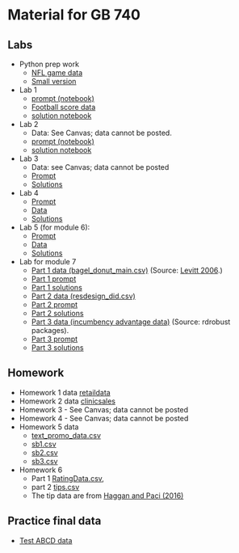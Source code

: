 # Material for GB 740 


## Labs
- Python prep work
  - [NFL game data](https://raw.githubusercontent.com/dansacks/gb740/refs/heads/main/game_data.csv)
  - [Small version](https://raw.githubusercontent.com/dansacks/gb740/refs/heads/main/game_data_small.csv)
- Lab 1
  - [prompt (notebook)](https://colab.research.google.com/drive/1yw5J_Hv2Lpr0kGubjhAgg_uQn8ZtqO0e?usp=sharing)
  - [Football score data](https://raw.githubusercontent.com/dansacks/gb740/refs/heads/main/big_ten_2024_dataset.csv)
  - [solution notebook](https://colab.research.google.com/drive/1mTzYlXDT0Zwv8N-QuoAYX5Mhn78YYaxt?usp=sharing) 
- Lab 2
  - Data: See Canvas; data cannot be posted.
  - [prompt (notebook)](https://colab.research.google.com/drive/1sRlMUYSxeqtuLcaBzRtvDKXJu_bdmOMC)
  - [solution notebook](https://colab.research.google.com/drive/1L4VUGIm1lnVgSsoS8QrWKFY4pWyHuzdV) 
- Lab 3
  - Data: see Canvas; data cannot be posted
  - [Prompt](https://colab.research.google.com/drive/1Hl5vhyi-s9womluj5wDI43vTq44DhT_-#scrollTo=qNtVZ3yysb6i)
  - [Solutions](https://colab.research.google.com/drive/1yrfXVs9pUZRbLXaXJ2vS9b718zGTFQIC)
- Lab 4 
  - [Prompt](https://colab.research.google.com/drive/1S-wa1D5mnQV_ruzeqDQ_QR7pIJW1c_k6?usp=sharing)
  - [Data](https://raw.githubusercontent.com/dansacks/gb740/9df52578a1db3623261e3ace192b2937261d5686/constructco_incidents.csv)
  - [Solutions](https://colab.research.google.com/drive/1C-BALAt60udgfzOpFaq2oWQ4n7O1hmpy)
- Lab 5 (for module 6):
  - [Prompt](https://colab.research.google.com/drive/1-BO_9UY53RGVyP2wHziqbrxNrurCvbTv?usp=sharing)
  - [Data](https://raw.githubusercontent.com/dansacks/gb740/refs/heads/main/interest_rate_experiment.csv)
  - [Solutions](https://colab.research.google.com/drive/11grE9_iEeWE-kju3I9idrNwdKUvmRCYn?usp=sharing)
- Lab for module 7
  - [Part 1 data (bagel_donut_main.csv)](https://raw.githubusercontent.com/dansacks/gb740/main/bagel_donut_main.csv) (Source: [Levitt 2006](https://www.nber.org/papers/w12152).)
  - [Part 1 prompt](https://colab.research.google.com/drive/1UIQb7DBn6L1OB_pt2hLPhKLwYOpyxzqT?usp=sharing)
  - [Part 1 solutions](https://colab.research.google.com/drive/16T0hdlPT6FPw5HyndPIMn1bchq4CH1o-#)
  - [Part 2 data (resdesign_did.csv)](https://raw.githubusercontent.com/dansacks/gb740/main/redesign_did.csv)
  - [Part 2 prompt](https://colab.research.google.com/drive/1URvCk9zthaDlp4E00mflzIcZEVMG1D9P?usp=sharing)
  - [Part 2 solutions](https://colab.research.google.com/drive/1y3hFMZdCzZr7b8cSGQ5shaMqwd6WNcok?usp=sharing)
  - [Part 3 data (incumbency advantage data)](https://raw.githubusercontent.com/rdpackages/rdrobust/master/Python/rdrobust_senate.csv) (Source: rdrobust packages).
  - [Part 3 prompt](https://colab.research.google.com/drive/1rKHBmbmVURx4Qjkpzx51NasjiXauvKa4)
  - [Part 3 solutions](https://colab.research.google.com/drive/1yCqoJttfQO2vWe52dtEx0k9XE704lFVp?usp=sharing)
  
## Homework 
- Homework 1 data [retaildata](https://raw.githubusercontent.com/dansacks/gb740/main/retaildata.csv)
- Homework 2 data [clinicsales](https://raw.githubusercontent.com/dansacks/gb740/main/clinicsales.csv)
- Homework 3 - See Canvas; data cannot be posted
- Homework 4 - See Canvas; data cannot be posted
- Homework 5 data
  - [text_promo_data.csv](https://raw.githubusercontent.com/dansacks/gb740/refs/heads/main/text_promo_data.csv)
  - [sb1.csv](https://raw.githubusercontent.com/dansacks/gb740/refs/heads/main/sb1.csv)
  - [sb2.csv](https://raw.githubusercontent.com/dansacks/gb740/refs/heads/main/sb2.csv)
  - [sb3.csv](https://raw.githubusercontent.com/dansacks/gb740/refs/heads/main/sb3.csv)
- Homework 6
  - Part 1 [RatingData.csv](https://raw.githubusercontent.com/dansacks/gb740/main/RatingData.csv),
  - part 2 [tips.csv](https://raw.githubusercontent.com/dansacks/gb740/main/tips.csv)
  - The tip data are from [Haggan and Paci (2016)](https://www.aeaweb.org/articles?id=10.1257/app.6.3.1)
 

## Practice final data 
 - [Test ABCD data](https://raw.githubusercontent.com/dansacks/gb740/main/test_abcd.csv)
